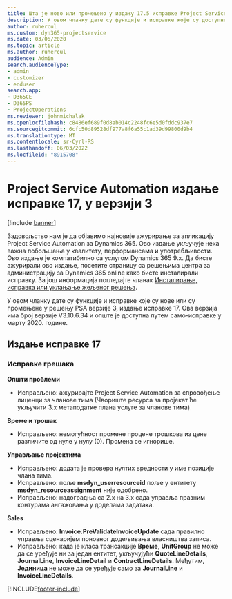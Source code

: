 ```yaml
---
title: Шта је ново или промењено у издању 17.5 исправке Project Service Automation верзије 3
description: У овом чланку дате су функције и исправке које су доступне у издању 17 исправке за Project Service Automation верзије 3.
author: ruhercul
ms.custom: dyn365-projectservice
ms.date: 03/06/2020
ms.topic: article
ms.author: ruhercul
audience: Admin
search.audienceType:
- admin
- customizer
- enduser
search.app:
- D365CE
- D365PS
- ProjectOperations
ms.reviewer: johnmichalak
ms.openlocfilehash: c8486ef689f0d8ab014c2248fc6e5d0fddc937e7
ms.sourcegitcommit: 6cfc50d89528df977a8f6a55c1ad39d99800d9b4
ms.translationtype: MT
ms.contentlocale: sr-Cyrl-RS
ms.lasthandoff: 06/03/2022
ms.locfileid: "8915708"
---
```

# <a name="project-service-automation-update-release-17-v3"></a>Project Service Automation издање исправке 17, у верзији 3

[!include [banner](../includes/psa-now-project-operations.md)]

Задовољство нам је да објавимо најновије ажурирање за апликацију Project Service Automation за Dynamics 365. Ово издање укључује нека важна побољшања у квалитету, перформансама и употребљивости.  Ово издање је компатибилно са услугом Dynamics 365 9.x. Да бисте ажурирали ово издање, посетите страницу са решењима центра за администрацију за Dynamics 365 online како бисте инсталирали исправку. За још информација погледајте чланак [Инсталирање, исправка или уклањање жељеног решења](/power-platform/admin/install-remove-preferred-solution).

У овом чланку дате су функције и исправке које су нове или су промењене у решењу PSA верзије 3, издање исправке 17. Ова верзија има број верзије V3.10.6.34 и опште је доступна путем само-исправке у марту 2020. године.


## <a name="update-release-17"></a>Издање исправке 17

### <a name="bug-fixes"></a>Исправке грешака

**Општи проблеми**

- Исправљено: ажурирајте Project Service Automation за спровођење лиценци за чланове тима (Чвориште ресурса за пројекат ће укључити 3.x метаподатке плана услуге за чланове тима)
 
**Време и трошак**

- Исправљено: немогућност промене процене трошкова из цене различите од нуле у нулу (0). Промена се игнорише.

**Управљање пројектима**

- Исправљено: додата је провера нултих вредности у име позиције члана тима.
- Исправљено: поље **msdyn_userresourceid** поље у ентитету **msdyn_resourceassignment** није одобрено.
- Исправљено: надоградња са 2.x на 3.x сада управља празним контурама ангажовања у доделама задатака.

**Sales**

- Исправљено: **Invoice.PreValidateInvoiceUpdate** сада правилно управља сценаријем поновног додељивања власништва записа.
- Исправљено: када је класа трансакције **Време**, **UnitGroup** не може да се уређује ни за један ентитет, укључујући **QuoteLineDetails**, **JournalLine**, **InvoiceLineDetail** и **ContractLineDetails**. Међутим, **Јединица** не може да се уређује само за **JournalLine** и **InvoiceLineDetails**.




[!INCLUDE[footer-include](../includes/footer-banner.md)]
